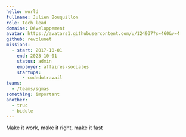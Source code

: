 ```yaml
---
hello: world
fullname: Julien Bouquillon
role: Tech lead
domaine: Développement
avatar: https://avatars1.githubusercontent.com/u/124937?s=460&v=4
github: revolunet
missions:
  - start: 2017-10-01
    end: 2023-10-01
    status: admin
    employer: affaires-sociales
    startups:
      - codedutravail
teams:
  - /teams/sgmas
something: important
another:
  - truc
  - bidule
---
```

Make it work, make it right, make it fast